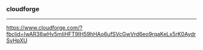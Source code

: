### cloudforge
---
https://www.cloudforge.com/?fbclid=IwAR36wHv5mIiHFT9IH59hHAo6ufSVcGwVrd6eo9rqaKeLx5rK0AydrSvHpXU


```
```

```
```

```
```


